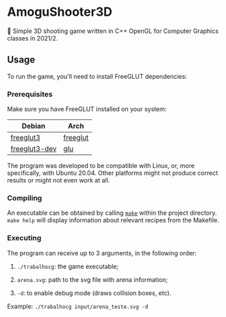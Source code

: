# AmoguShooter3D

📮 Simple 3D shooting game written in C++ OpenGL for Computer Graphics classes in 2021/2.

## Usage

To run the game, you'll need to install FreeGLUT dependencies:

### Prerequisites

Make sure you have FreeGLUT installed on your system:


|Debian|Arch|
|---|---|
|[freeglut3](https://packages.debian.org/buster/freeglut3)|[freeglut](https://archlinux.org/packages/extra/x86_64/freeglut/)|
|[freeglut3-dev](https://packages.debian.org/buster/freeglut3-dev)|[glu](https://archlinux.org/packages/extra/x86_64/glu/)|

The program was developed to be compatible with Linux, or, more specifically, with Ubuntu 20.04. Other platforms might not produce correct results or might not even work at all.

### Compiling

An executable can be obtained by calling [`make`](https://linux.die.net/man/1/make) within the project directory. `make help` will display information about relevant recipes from the Makefile.

### Executing

The program can receive up to 3 arguments, in the following order:

1. `./trabalhocg`: the game executable;

2. `arena.svg`: path to the svg file with arena information;

3. `-d`: to enable debug mode (draws collision boxes, etc).

Example: `./trabalhocg input/arena_teste.svg -d`
